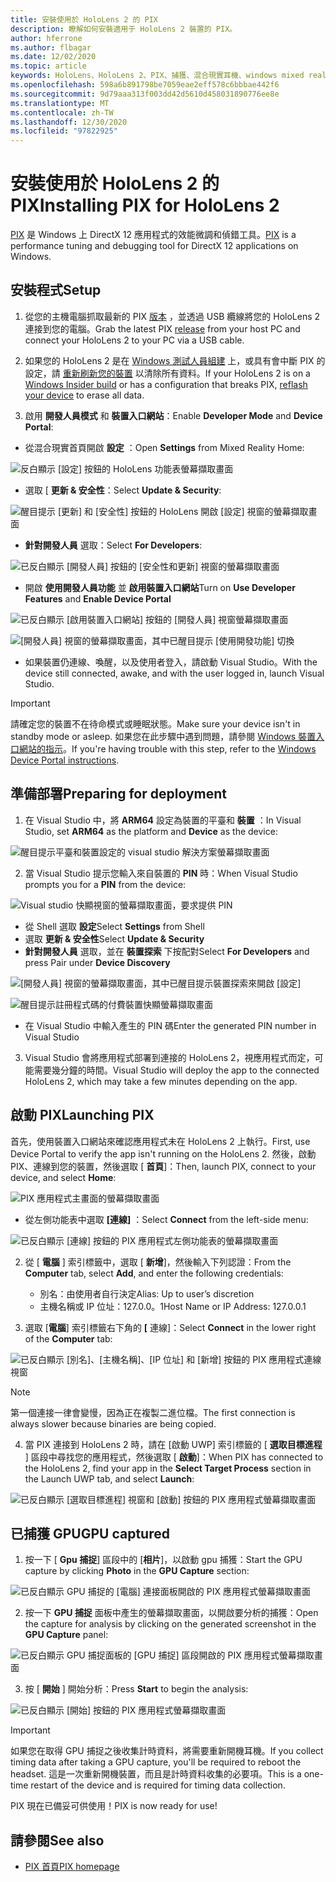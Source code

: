 ```yaml
---
title: 安裝使用於 HoloLens 2 的 PIX
description: 瞭解如何安裝適用于 HoloLens 2 裝置的 PIX。
author: hferrone
ms.author: flbagar
ms.date: 12/02/2020
ms.topic: article
keywords: HoloLens、HoloLens 2、PIX、捕獲、混合現實耳機、windows mixed reality 耳機、虛擬實境耳機
ms.openlocfilehash: 598a6b891798be7059eae2eff578c6bbbae442f6
ms.sourcegitcommit: 9d79aaa313f003dd42d5610d458031890776ee8e
ms.translationtype: MT
ms.contentlocale: zh-TW
ms.lasthandoff: 12/30/2020
ms.locfileid: "97822925"
---
```

# <a name="installing-pix-for-hololens-2"></a><span data-ttu-id="a1bf3-104">安裝使用於 HoloLens 2 的 PIX</span><span class="sxs-lookup"><span data-stu-id="a1bf3-104">Installing PIX for HoloLens 2</span></span>

<span data-ttu-id="a1bf3-105">[PIX](https://devblogs.microsoft.com/pix) 是 Windows 上 DirectX 12 應用程式的效能微調和偵錯工具。</span><span class="sxs-lookup"><span data-stu-id="a1bf3-105">[PIX](https://devblogs.microsoft.com/pix) is a performance tuning and debugging tool for DirectX 12 applications on Windows.</span></span> 

## <a name="setup"></a><span data-ttu-id="a1bf3-106">安裝程式</span><span class="sxs-lookup"><span data-stu-id="a1bf3-106">Setup</span></span>

1. <span data-ttu-id="a1bf3-107">從您的主機電腦抓取最新的 PIX [版本]( https://devblogs.microsoft.com/pix/download) ，並透過 USB 纜線將您的 HoloLens 2 連接到您的電腦。</span><span class="sxs-lookup"><span data-stu-id="a1bf3-107">Grab the latest PIX [release]( https://devblogs.microsoft.com/pix/download) from your host PC and connect your HoloLens 2 to your PC via a USB cable.</span></span>

2. <span data-ttu-id="a1bf3-108">如果您的 HoloLens 2 是在 [Windows 測試人員組建](https://insider.windows.com) 上，或具有會中斷 PIX 的設定，請  [重新刷新您的裝置](https://docs.microsoft.com/hololens/hololens-recovery) 以清除所有資料。</span><span class="sxs-lookup"><span data-stu-id="a1bf3-108">If your HoloLens 2 is on a [Windows Insider build](https://insider.windows.com) or has a configuration that breaks PIX,  [reflash your device](https://docs.microsoft.com/hololens/hololens-recovery) to erase all data.</span></span>

3. <span data-ttu-id="a1bf3-109">啟用 **開發人員模式** 和 **裝置入口網站**：</span><span class="sxs-lookup"><span data-stu-id="a1bf3-109">Enable **Developer Mode** and **Device Portal**:</span></span>

* <span data-ttu-id="a1bf3-110">從混合現實首頁開啟 **設定** ：</span><span class="sxs-lookup"><span data-stu-id="a1bf3-110">Open **Settings** from Mixed Reality Home:</span></span>

![反白顯示 [設定] 按鈕的 HoloLens 功能表螢幕擷取畫面](images/pix-img-01.jpg)

* <span data-ttu-id="a1bf3-112">選取 [ **更新 & 安全性**：</span><span class="sxs-lookup"><span data-stu-id="a1bf3-112">Select **Update & Security**:</span></span>

![醒目提示 [更新] 和 [安全性] 按鈕的 HoloLens 開啟 [設定] 視窗的螢幕擷取畫面](images/pix-img-02.jpg)

* <span data-ttu-id="a1bf3-114">**針對開發人員** 選取：</span><span class="sxs-lookup"><span data-stu-id="a1bf3-114">Select **For Developers**:</span></span>

![已反白顯示 [開發人員] 按鈕的 [安全性和更新] 視窗的螢幕擷取畫面](images/pix-img-03.jpg)

* <span data-ttu-id="a1bf3-116">開啟 **使用開發人員功能** 並 **啟用裝置入口網站**</span><span class="sxs-lookup"><span data-stu-id="a1bf3-116">Turn on **Use Developer Features** and **Enable Device Portal**</span></span>

![已反白顯示 [啟用裝置入口網站] 按鈕的 [開發人員] 視窗螢幕擷取畫面](images/pix-img-04.jpg)

![[開發人員] 視窗的螢幕擷取畫面，其中已醒目提示 [使用開發功能] 切換](images/pix-img-05.jpg)

* <span data-ttu-id="a1bf3-119">如果裝置仍連線、喚醒，以及使用者登入，請啟動 Visual Studio。</span><span class="sxs-lookup"><span data-stu-id="a1bf3-119">With the device still connected, awake, and with the user logged in, launch Visual Studio.</span></span>

> [!IMPORTANT]
> <span data-ttu-id="a1bf3-120">請確定您的裝置不在待命模式或睡眠狀態。</span><span class="sxs-lookup"><span data-stu-id="a1bf3-120">Make sure your device isn't in standby mode or asleep.</span></span> <span data-ttu-id="a1bf3-121">如果您在此步驟中遇到問題，請參閱 [Windows 裝置入口網站的指示](https://docs.microsoft.com/windows/mixed-reality/develop/platform-capabilities-and-apis/using-the-windows-device-portal)。</span><span class="sxs-lookup"><span data-stu-id="a1bf3-121">If you're having trouble with this step, refer to the [Windows Device Portal instructions](https://docs.microsoft.com/windows/mixed-reality/develop/platform-capabilities-and-apis/using-the-windows-device-portal).</span></span>

## <a name="preparing-for-deployment"></a><span data-ttu-id="a1bf3-122">準備部署</span><span class="sxs-lookup"><span data-stu-id="a1bf3-122">Preparing for deployment</span></span>

1. <span data-ttu-id="a1bf3-123">在 Visual Studio 中，將 **ARM64** 設定為裝置的平臺和 **裝置** ：</span><span class="sxs-lookup"><span data-stu-id="a1bf3-123">In Visual Studio, set **ARM64** as the platform and **Device** as the device:</span></span>

![醒目提示平臺和裝置設定的 visual studio 解決方案螢幕擷取畫面](images/pix-img-06.png)

2. <span data-ttu-id="a1bf3-125">當 Visual Studio 提示您輸入來自裝置的 **PIN** 時：</span><span class="sxs-lookup"><span data-stu-id="a1bf3-125">When Visual Studio prompts you for a **PIN** from the device:</span></span>

![Visual studio 快顯視窗的螢幕擷取畫面，要求提供 PIN](images/pix-img-07.png)

* <span data-ttu-id="a1bf3-127">從 Shell 選取 **設定**</span><span class="sxs-lookup"><span data-stu-id="a1bf3-127">Select **Settings** from Shell</span></span>
* <span data-ttu-id="a1bf3-128">選取 **更新 & 安全性**</span><span class="sxs-lookup"><span data-stu-id="a1bf3-128">Select **Update & Security**</span></span>
* <span data-ttu-id="a1bf3-129">**針對開發人員** 選取，並在 **裝置探索** 下按配對</span><span class="sxs-lookup"><span data-stu-id="a1bf3-129">Select **For Developers** and press Pair under **Device Discovery**</span></span> 

![[開發人員] 視窗的螢幕擷取畫面，其中已醒目提示裝置探索來開啟 [設定]](images/pix-img-08.jpg)

![醒目提示註冊程式碼的付費裝置快顯螢幕擷取畫面](images/pix-img-09.jpg)

* <span data-ttu-id="a1bf3-132">在 Visual Studio 中輸入產生的 PIN 碼</span><span class="sxs-lookup"><span data-stu-id="a1bf3-132">Enter the generated PIN number in Visual Studio</span></span>

3. <span data-ttu-id="a1bf3-133">Visual Studio 會將應用程式部署到連接的 HoloLens 2，視應用程式而定，可能需要幾分鐘的時間。</span><span class="sxs-lookup"><span data-stu-id="a1bf3-133">Visual Studio will deploy the app to the connected HoloLens 2, which may take a few minutes depending on the app.</span></span>

## <a name="launching-pix"></a><span data-ttu-id="a1bf3-134">啟動 PIX</span><span class="sxs-lookup"><span data-stu-id="a1bf3-134">Launching PIX</span></span>

<span data-ttu-id="a1bf3-135">首先，使用裝置入口網站來確認應用程式未在 HoloLens 2 上執行。</span><span class="sxs-lookup"><span data-stu-id="a1bf3-135">First, use Device Portal to verify the app isn't running on the HoloLens 2.</span></span> <span data-ttu-id="a1bf3-136">然後，啟動 PIX、連線到您的裝置，然後選取 [ **首頁**]：</span><span class="sxs-lookup"><span data-stu-id="a1bf3-136">Then, launch PIX, connect to your device, and select **Home**:</span></span>

![PIX 應用程式主畫面的螢幕擷取畫面](images/pix-img-10.png)

* <span data-ttu-id="a1bf3-138">從左側功能表中選取 **[連線]** ：</span><span class="sxs-lookup"><span data-stu-id="a1bf3-138">Select **Connect** from the left-side menu:</span></span>

![已反白顯示 [連線] 按鈕的 PIX 應用程式左側功能表的螢幕擷取畫面](images/pix-img-11.png)

2. <span data-ttu-id="a1bf3-140">從 [ **電腦** ] 索引標籤中，選取 [ **新增**]，然後輸入下列認證：</span><span class="sxs-lookup"><span data-stu-id="a1bf3-140">From the **Computer** tab, select **Add**, and enter the following credentials:</span></span>
    * <span data-ttu-id="a1bf3-141">別名：由使用者自行決定</span><span class="sxs-lookup"><span data-stu-id="a1bf3-141">Alias: Up to user’s discretion</span></span>
    * <span data-ttu-id="a1bf3-142">主機名稱或 IP 位址：127.0.0。1</span><span class="sxs-lookup"><span data-stu-id="a1bf3-142">Host Name or IP Address: 127.0.0.1</span></span>

3. <span data-ttu-id="a1bf3-143">選取 [**電腦**] 索引標籤右下角的 **[** 連線]：</span><span class="sxs-lookup"><span data-stu-id="a1bf3-143">Select **Connect** in the lower right of the **Computer** tab:</span></span>

![已反白顯示 [別名]、[主機名稱]、[IP 位址] 和 [新增] 按鈕的 PIX 應用程式連線視窗](images/pix-img-12.png)

> [!NOTE]
> <span data-ttu-id="a1bf3-145">第一個連接一律會變慢，因為正在複製二進位檔。</span><span class="sxs-lookup"><span data-stu-id="a1bf3-145">The first connection is always slower because binaries are being copied.</span></span>

4. <span data-ttu-id="a1bf3-146">當 PIX 連接到 HoloLens 2 時，請在 [啟動 UWP] 索引標籤的 [ **選取目標進程** ] 區段中尋找您的應用程式，然後選取 [ **啟動**]：</span><span class="sxs-lookup"><span data-stu-id="a1bf3-146">When PIX has connected to the HoloLens 2, find your app in the **Select Target Process** section in the Launch UWP tab, and select **Launch**:</span></span>

![已反白顯示 [選取目標進程] 視窗和 [啟動] 按鈕的 PIX 應用程式螢幕擷取畫面](images/pix-img-13.png)

## <a name="gpu-captured"></a><span data-ttu-id="a1bf3-148">已捕獲 GPU</span><span class="sxs-lookup"><span data-stu-id="a1bf3-148">GPU captured</span></span>

1. <span data-ttu-id="a1bf3-149">按一下 [ **Gpu 捕捉**] 區段中的 [**相片**]，以啟動 gpu 捕獲：</span><span class="sxs-lookup"><span data-stu-id="a1bf3-149">Start the GPU capture by clicking **Photo** in the **GPU Capture** section:</span></span>

![已反白顯示 GPU 捕捉的 [電腦] 連接面板開啟的 PIX 應用程式螢幕擷取畫面](images/pix-img-14.png)

2. <span data-ttu-id="a1bf3-151">按一下 **GPU 捕捉** 面板中產生的螢幕擷取畫面，以開啟要分析的捕獲：</span><span class="sxs-lookup"><span data-stu-id="a1bf3-151">Open the capture for analysis by clicking on the generated screenshot in the **GPU Capture** panel:</span></span>

![已反白顯示 GPU 捕捉面板的 [GPU 捕捉] 區段開啟的 PIX 應用程式螢幕擷取畫面](images/pix-img-15.png)

3. <span data-ttu-id="a1bf3-153">按 [ **開始** ] 開始分析：</span><span class="sxs-lookup"><span data-stu-id="a1bf3-153">Press **Start** to begin the analysis:</span></span>

![已反白顯示 [開始] 按鈕的 PIX 應用程式螢幕擷取畫面](images/pix-img-16.png)

> [!IMPORTANT]
> <span data-ttu-id="a1bf3-155">如果您在取得 GPU 捕捉之後收集計時資料，將需要重新開機耳機。</span><span class="sxs-lookup"><span data-stu-id="a1bf3-155">If you collect timing data after taking a GPU capture, you'll be required to reboot the headset.</span></span> <span data-ttu-id="a1bf3-156">這是一次重新開機裝置，而且是計時資料收集的必要項。</span><span class="sxs-lookup"><span data-stu-id="a1bf3-156">This is a one-time restart of the device and is required for timing data collection.</span></span>

<span data-ttu-id="a1bf3-157">PIX 現在已備妥可供使用！</span><span class="sxs-lookup"><span data-stu-id="a1bf3-157">PIX is now ready for use!</span></span>

## <a name="see-also"></a><span data-ttu-id="a1bf3-158">請參閱</span><span class="sxs-lookup"><span data-stu-id="a1bf3-158">See also</span></span>
* [<span data-ttu-id="a1bf3-159">PIX 首頁</span><span class="sxs-lookup"><span data-stu-id="a1bf3-159">PIX homepage</span></span>](https://devblogs.microsoft.com/pix)